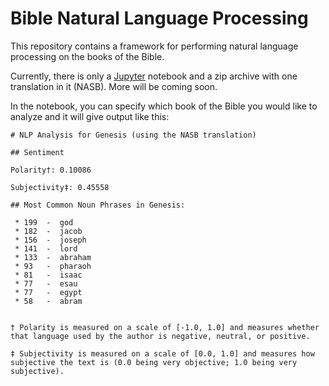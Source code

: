 # Bible Natural Language Processing

This repository contains a framework for performing natural language processing on the books of the Bible.

Currently, there is only a [Jupyter](https://jupyter.org/) notebook and a zip archive with one translation in it (NASB). More will be coming soon.

In the notebook, you can specify which book of the Bible you would like to analyze and it will give output like this:

```
# NLP Analysis for Genesis (using the NASB translation)

## Sentiment

Polarity†: 0.10086

Subjectivity‡: 0.45558

## Most Common Noun Phrases in Genesis:

 * 199  -  god
 * 182  -  jacob
 * 156  -  joseph
 * 141  -  lord
 * 133  -  abraham
 * 93   -  pharaoh
 * 81   -  isaac
 * 77   -  esau
 * 77   -  egypt
 * 58   -  abram


† Polarity is measured on a scale of [-1.0, 1.0] and measures whether that language used by the author is negative, neutral, or positive.

‡ Subjectivity is measured on a scale of [0.0, 1.0] and measures how subjective the text is (0.0 being very objective; 1.0 being very subjective).
```